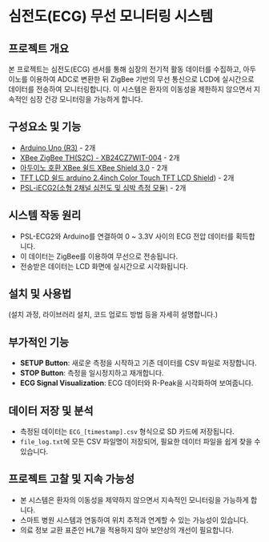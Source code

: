 # 심전도(ECG) 무선 모니터링 시스템

## 프로젝트 개요
본 프로젝트는 심전도(ECG) 센서를 통해 심장의 전기적 활동 데이터를 수집하고, 아두이노를 이용하여 ADC로 변환한 뒤 ZigBee 기반의 무선 통신으로 LCD에 실시간으로 데이터를 전송하여 모니터링합니다. 이 시스템은 환자의 이동성을 제한하지 않으면서 지속적인 심장 건강 모니터링을 가능하게 합니다.

## 구성요소 및 기능
- [Arduino Uno (R3)](https://store-usa.arduino.cc/products/arduino-uno-rev3?selectedStore=us) - 2개
- [XBee ZigBee TH(S2C) - XB24CZ7WIT-004](https://www.devicemart.co.kr/goods/view?no=1327243) - 2개
- [아두이노 호환 XBee 쉴드 XBee Shield 3.0](https://www.devicemart.co.kr/goods/view?no=31025) - 2개
- [TFT LCD 쉴드 arduino 2.4inch Color Touch TFT LCD Shield](https://www.devicemart.co.kr/goods/view?no=1377405)) - 2개
- [PSL-iECG2(소형 2채널 심전도 및 심박 측정 모듈)](https://www.devicemart.co.kr/goods/view?no=1278024) - 2개

## 시스템 작동 원리
- PSL-ECG2와 Arduino를 연결하여 0 ~ 3.3V 사이의 ECG 전압 데이터를 획득합니다.
- 이 데이터는 ZigBee를 이용하여 무선으로 전송됩니다.
- 전송받은 데이터는 LCD 화면에 실시간으로 시각화됩니다.

## 설치 및 사용법
(설치 과정, 라이브러리 설치, 코드 업로드 방법 등을 자세히 설명합니다.)

## 부가적인 기능
- **SETUP Button**: 새로운 측정을 시작하고 기존 데이터를 CSV 파일로 저장합니다.
- **STOP Button**: 측정을 일시정지하고 재개합니다.
- **ECG Signal Visualization**: ECG 데이터와 R-Peak을 시각화하여 보여줍니다.

## 데이터 저장 및 분석
- 측정된 데이터는 `ECG_[timestamp].csv` 형식으로 SD 카드에 저장됩니다.
- `file_log.txt`에 모든 CSV 파일명이 저장되어, 필요한 데이터 파일을 쉽게 찾을 수 있습니다.

## 프로젝트 고찰 및 지속 가능성
- 본 시스템은 환자의 이동성을 제약하지 않으면서 지속적인 모니터링을 가능하게 합니다.
- 스마트 병원 시스템과 연동하여 위치 추적과 연계할 수 있는 가능성이 있습니다.
- 의료 정보 교환 표준인 HL7을 적용하지 않아 보안상의 개선이 필요합니다.
